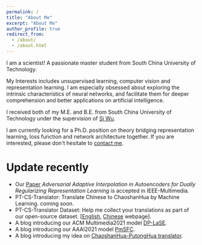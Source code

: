 ```yaml
---
permalink: /
title: "About Me"
excerpt: "About Me"
author_profile: true
redirect_from: 
  - /about/
  - /about.html
---
```

I am a scientist! A passionate master student from South China University of Technology.

My Interests includes unsupervised learning, computer vision and representation learning. I am especially obsessed about exploring the intrinsic characteristics of neural networks, and facilitate them for deeper comprehension and better applications on artificial intelligence.

I received both of my M.E. and B.E. from South China University of Technology under the supervision of [Si Wu](http://www2.scut.edu.cn/cs/2017/0129/c22285a327623/page.htm). 

I am currently looking for a Ph.D. position on theory bridging representation learning, loss function and network architecture together. If you are interested, please don't hesitate to [contact me](mailto:csliguanyue007@mail.scut.edu.cn).   

Update recently
======
- Our [Paper](https://ieeexplore.ieee.org/abstract/document/9706300) *Adversarial Adaptive Interpolation in Autoencoders for Dually Regularizing Representation Learning* is accepted in IEEE-Multimedia. 
- PT-CS-Translator: Translate Chinese to ChaoshanHua by Machine Learning. coming soon. 
- PT-CS-Translator Dataset: Help me collect your translations as part of our open-source dataset. [[English](https://demo.guanyueli.com/model/pt_cs_translator_eng), [Chinese](https://demo.guanyueli.com/model/pt_cs_translator) webpage]. 
- A blog introducing our ACM Multimedia2021 model [DP-LaSE](https://guanyueli.com/publication/multimedia2021). 
- A blog introducing our AAAI2021 model [PmSFC](https://guanyueli.com/publication/aaai2021). 
- A blog introducing my idea on [ChaoshanHua-PutongHua translator](https://guanyueli.com/how-to-translate-chaoshanhua-to-putonghua/). 

